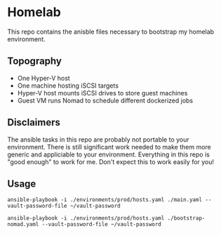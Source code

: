 # Homelab

This repo contains the anisble files necessary to bootstrap my homelab environment.

## Topography
- One Hyper-V host
- One machine hosting iSCSI targets
- Hyper-V host mounts iSCSI drives to store guest machines
- Guest VM runs Nomad to schedule different dockerized jobs

## Disclaimers
The ansible tasks in this repo are probably not portable to your environment. There is still significant work needed to make them more generic and appliciable to your environment. Everything in this repo is "good enough" to work for me. Don't expect this to work easily for you!

## Usage
```
ansible-playbook -i ./environments/prod/hosts.yaml ./main.yaml --vault-password-file ~/vault-password

ansible-playbook -i ./environments/prod/hosts.yaml ./bootstrap-nomad.yaml --vault-password-file ~/vault-password
```
